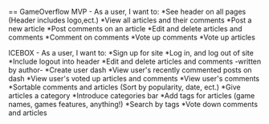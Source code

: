 == GameOverflow
  MVP
    - As a user, I want to:
    *See header on all pages (Header includes logo,ect.)
    *View all articles and their comments
    *Post a new article
    *Post comments on an article
    *Edit and delete articles and comments
    *Comment on comments
    *Vote up comments
    *Vote up articles

  ICEBOX
    - As a user, I want to:
      *Sign up for site
      *Log in, and log out of site
      *Include logout into header
      *Edit and delete articles and comments -written by author-
      *Create user dash
        *View user's recently commented posts on dash
        *View user's voted up articles and comments
        *View user's comments
      *Sortable comments and articles (Sort by popularity, date, ect.)
      *Give articles a category
      *Introduce categories bar
      *Add tags for articles (game names, games features, anything!)
      *Search by tags
      *Vote down comments and articles

